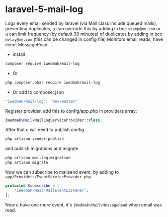 # laravel-5-mail-log
Logs every email sended by laravel (via Mail class include queued mails), preventing duplicates, u can override this by adding in bcc `skeep@me.com` or u can limit frequency (by default 30 minutes) of duplicates by adding in bcc `delay@me.com` (this can be changed in config file)
Monitors email reads, have event MessageRead.
* install
```bash
composer require iwedmak/mail-log
```
* Or
```bash
php composer.phar require iwedmak/mail-log
```
* Or add to composer.json
```bash
"iwedmak/mail-log": "dev-master"
```

Register provider, add this to config/app.php in providers array:
```php
iWedmak\Mail\MailLogServiceProvider::class,
```
After that u will need to publish config
```bash
php artisan vendor:publish
```
and publish migrations and migrate
``` bash
php artisan maillog:migration
php artisan migrate
```

Now we can subscribe to mailsend event, by adding to `app/Providers/EventServiceProvider.php` 
```php
protected $subscribe = [
    'iWedmak\Mail\MailEventListener',
];
```
Now u have one more event, it's `iWedmak\Mail\MessageRead` when email was read.
